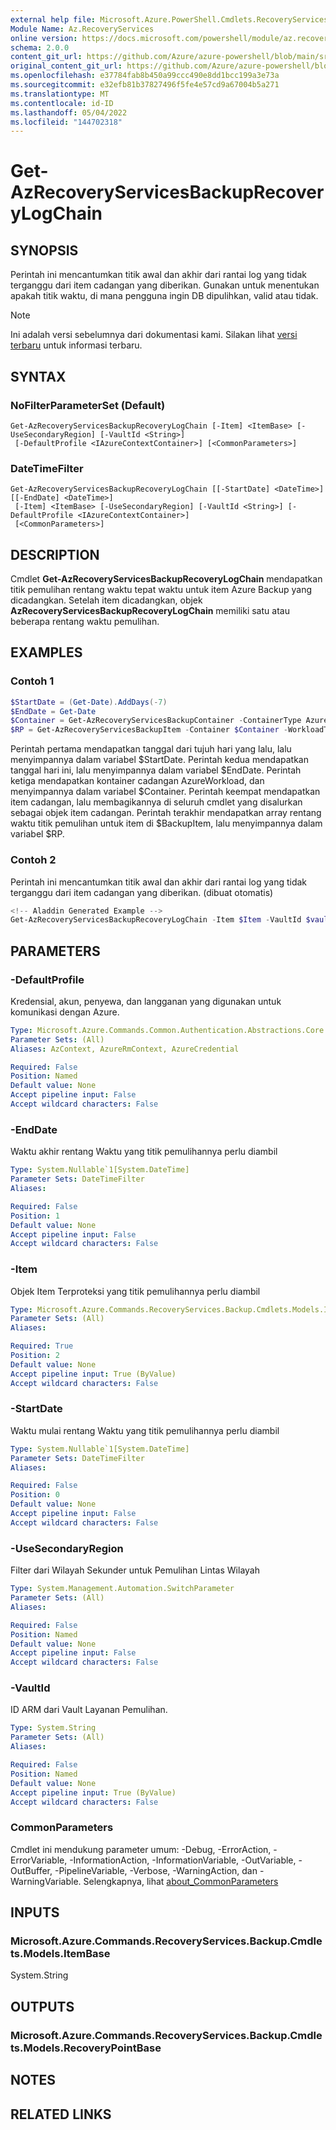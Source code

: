 ```yaml
---
external help file: Microsoft.Azure.PowerShell.Cmdlets.RecoveryServices.Backup.dll-Help.xml
Module Name: Az.RecoveryServices
online version: https://docs.microsoft.com/powershell/module/az.recoveryservices/get-azrecoveryservicesbackuprecoverylogchain
schema: 2.0.0
content_git_url: https://github.com/Azure/azure-powershell/blob/main/src/RecoveryServices/RecoveryServices/help/Get-AzRecoveryServicesBackupRecoveryLogChain.md
original_content_git_url: https://github.com/Azure/azure-powershell/blob/main/src/RecoveryServices/RecoveryServices/help/Get-AzRecoveryServicesBackupRecoveryLogChain.md
ms.openlocfilehash: e37784fab8b450a99ccc490e8dd1bcc199a3e73a
ms.sourcegitcommit: e32efb81b37827496f5fe4e57cd9a67004b5a271
ms.translationtype: MT
ms.contentlocale: id-ID
ms.lasthandoff: 05/04/2022
ms.locfileid: "144702318"
---
```

# Get-AzRecoveryServicesBackupRecoveryLogChain

## SYNOPSIS
Perintah ini mencantumkan titik awal dan akhir dari rantai log yang tidak terganggu dari item cadangan yang diberikan. Gunakan untuk menentukan apakah titik waktu, di mana pengguna ingin DB dipulihkan, valid atau tidak.

> [!NOTE]
>Ini adalah versi sebelumnya dari dokumentasi kami. Silakan lihat [versi terbaru](/powershell/module/az.recoveryservices/get-azrecoveryservicesbackuprecoverylogchain) untuk informasi terbaru.

## SYNTAX

### NoFilterParameterSet (Default)
```
Get-AzRecoveryServicesBackupRecoveryLogChain [-Item] <ItemBase> [-UseSecondaryRegion] [-VaultId <String>]
 [-DefaultProfile <IAzureContextContainer>] [<CommonParameters>]
```

### DateTimeFilter
```
Get-AzRecoveryServicesBackupRecoveryLogChain [[-StartDate] <DateTime>] [[-EndDate] <DateTime>]
 [-Item] <ItemBase> [-UseSecondaryRegion] [-VaultId <String>] [-DefaultProfile <IAzureContextContainer>]
 [<CommonParameters>]
```

## DESCRIPTION
Cmdlet **Get-AzRecoveryServicesBackupRecoveryLogChain** mendapatkan titik pemulihan rentang waktu tepat waktu untuk item Azure Backup yang dicadangkan.
Setelah item dicadangkan, objek **AzRecoveryServicesBackupRecoveryLogChain** memiliki satu atau beberapa rentang waktu pemulihan.

## EXAMPLES

### Contoh 1
```powershell
$StartDate = (Get-Date).AddDays(-7) 
$EndDate = Get-Date 
$Container = Get-AzRecoveryServicesBackupContainer -ContainerType AzureWorkload -Status Registered
$RP = Get-AzRecoveryServicesBackupItem -Container $Container -WorkloadType MSSQL | Get-AzRecoveryServicesBackupRecoveryLogChain -StartDate $Startdate.ToUniversalTime() -EndDate $Enddate.ToUniversalTime()
```

Perintah pertama mendapatkan tanggal dari tujuh hari yang lalu, lalu menyimpannya dalam variabel $StartDate.
Perintah kedua mendapatkan tanggal hari ini, lalu menyimpannya dalam variabel $EndDate.
Perintah ketiga mendapatkan kontainer cadangan AzureWorkload, dan menyimpannya dalam variabel $Container.
Perintah keempat mendapatkan item cadangan, lalu membagikannya di seluruh cmdlet yang disalurkan sebagai objek item cadangan.
Perintah terakhir mendapatkan array rentang waktu titik pemulihan untuk item di $BackupItem, lalu menyimpannya dalam variabel $RP.

### Contoh 2

Perintah ini mencantumkan titik awal dan akhir dari rantai log yang tidak terganggu dari item cadangan yang diberikan. (dibuat otomatis)

```powershell
<!-- Aladdin Generated Example --> 
Get-AzRecoveryServicesBackupRecoveryLogChain -Item $Item -VaultId $vault.ID
```

## PARAMETERS

### -DefaultProfile
Kredensial, akun, penyewa, dan langganan yang digunakan untuk komunikasi dengan Azure.

```yaml
Type: Microsoft.Azure.Commands.Common.Authentication.Abstractions.Core.IAzureContextContainer
Parameter Sets: (All)
Aliases: AzContext, AzureRmContext, AzureCredential

Required: False
Position: Named
Default value: None
Accept pipeline input: False
Accept wildcard characters: False
```

### -EndDate
Waktu akhir rentang Waktu yang titik pemulihannya perlu diambil

```yaml
Type: System.Nullable`1[System.DateTime]
Parameter Sets: DateTimeFilter
Aliases:

Required: False
Position: 1
Default value: None
Accept pipeline input: False
Accept wildcard characters: False
```

### -Item
Objek Item Terproteksi yang titik pemulihannya perlu diambil

```yaml
Type: Microsoft.Azure.Commands.RecoveryServices.Backup.Cmdlets.Models.ItemBase
Parameter Sets: (All)
Aliases:

Required: True
Position: 2
Default value: None
Accept pipeline input: True (ByValue)
Accept wildcard characters: False
```

### -StartDate
Waktu mulai rentang Waktu yang titik pemulihannya perlu diambil

```yaml
Type: System.Nullable`1[System.DateTime]
Parameter Sets: DateTimeFilter
Aliases:

Required: False
Position: 0
Default value: None
Accept pipeline input: False
Accept wildcard characters: False
```

### -UseSecondaryRegion
Filter dari Wilayah Sekunder untuk Pemulihan Lintas Wilayah

```yaml
Type: System.Management.Automation.SwitchParameter
Parameter Sets: (All)
Aliases:

Required: False
Position: Named
Default value: None
Accept pipeline input: False
Accept wildcard characters: False
```

### -VaultId
ID ARM dari Vault Layanan Pemulihan.

```yaml
Type: System.String
Parameter Sets: (All)
Aliases:

Required: False
Position: Named
Default value: None
Accept pipeline input: True (ByValue)
Accept wildcard characters: False
```

### CommonParameters
Cmdlet ini mendukung parameter umum: -Debug, -ErrorAction, -ErrorVariable, -InformationAction, -InformationVariable, -OutVariable, -OutBuffer, -PipelineVariable, -Verbose, -WarningAction, dan -WarningVariable. Selengkapnya, lihat [about_CommonParameters](http://go.microsoft.com/fwlink/?LinkID=113216)

## INPUTS

### Microsoft.Azure.Commands.RecoveryServices.Backup.Cmdlets.Models.ItemBase
System.String

## OUTPUTS

### Microsoft.Azure.Commands.RecoveryServices.Backup.Cmdlets.Models.RecoveryPointBase

## NOTES

## RELATED LINKS
